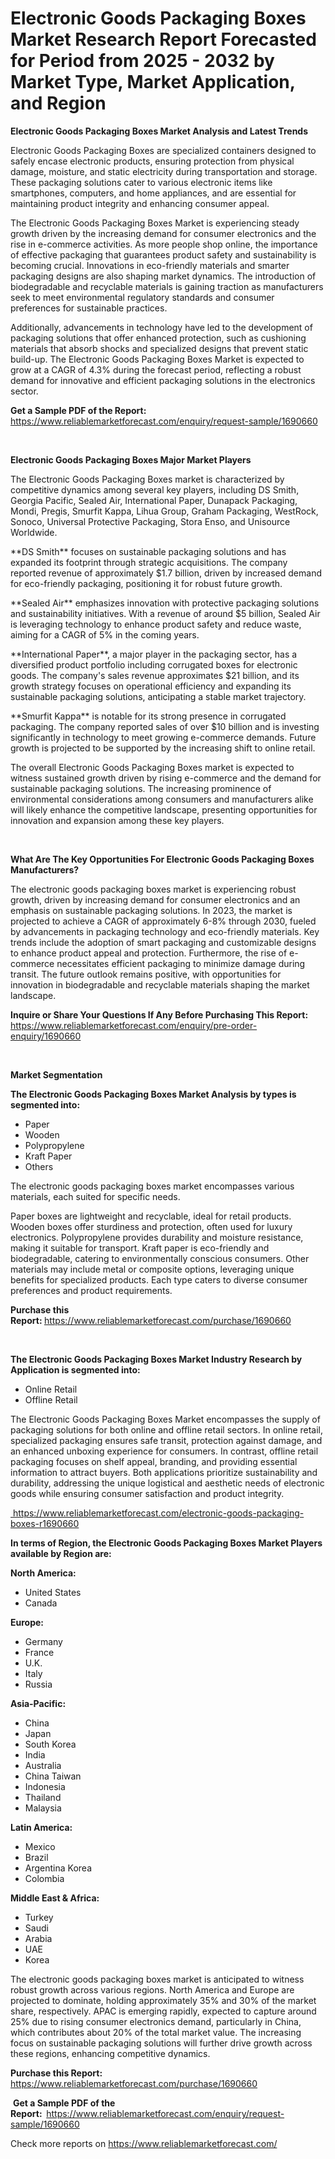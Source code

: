 <p><h1>Electronic Goods Packaging Boxes Market Research Report Forecasted for Period from 2025 -  2032 by Market Type, Market Application, and Region</h1></p><p><strong>Electronic Goods Packaging Boxes Market Analysis and Latest Trends</strong></p>
<p><p>Electronic Goods Packaging Boxes are specialized containers designed to safely encase electronic products, ensuring protection from physical damage, moisture, and static electricity during transportation and storage. These packaging solutions cater to various electronic items like smartphones, computers, and home appliances, and are essential for maintaining product integrity and enhancing consumer appeal.</p><p>The Electronic Goods Packaging Boxes Market is experiencing steady growth driven by the increasing demand for consumer electronics and the rise in e-commerce activities. As more people shop online, the importance of effective packaging that guarantees product safety and sustainability is becoming crucial. Innovations in eco-friendly materials and smarter packaging designs are also shaping market dynamics. The introduction of biodegradable and recyclable materials is gaining traction as manufacturers seek to meet environmental regulatory standards and consumer preferences for sustainable practices.</p><p>Additionally, advancements in technology have led to the development of packaging solutions that offer enhanced protection, such as cushioning materials that absorb shocks and specialized designs that prevent static build-up. The Electronic Goods Packaging Boxes Market is expected to grow at a CAGR of 4.3% during the forecast period, reflecting a robust demand for innovative and efficient packaging solutions in the electronics sector.</p></p>
<p><strong>Get a Sample PDF of the Report:&nbsp;</strong> <a href="https://www.reliablemarketforecast.com/enquiry/request-sample/1690660?utm_campaign=2294&utm_medium=2&utm_source=Github&utm_content=ia&utm_term=26032025&utm_id=electronic-goods-packaging-boxes">https://www.reliablemarketforecast.com/enquiry/request-sample/1690660</a></p>
<p>&nbsp;</p>
<p><strong>Electronic Goods Packaging Boxes Major Market Players</strong></p>
<p><p>The Electronic Goods Packaging Boxes market is characterized by competitive dynamics among several key players, including DS Smith, Georgia Pacific, Sealed Air, International Paper, Dunapack Packaging, Mondi, Pregis, Smurfit Kappa, Lihua Group, Graham Packaging, WestRock, Sonoco, Universal Protective Packaging, Stora Enso, and Unisource Worldwide. </p><p>**DS Smith** focuses on sustainable packaging solutions and has expanded its footprint through strategic acquisitions. The company reported revenue of approximately $1.7 billion, driven by increased demand for eco-friendly packaging, positioning it for robust future growth.</p><p>**Sealed Air** emphasizes innovation with protective packaging solutions and sustainability initiatives. With a revenue of around $5 billion, Sealed Air is leveraging technology to enhance product safety and reduce waste, aiming for a CAGR of 5% in the coming years.</p><p>**International Paper**, a major player in the packaging sector, has a diversified product portfolio including corrugated boxes for electronic goods. The company's sales revenue approximates $21 billion, and its growth strategy focuses on operational efficiency and expanding its sustainable packaging solutions, anticipating a stable market trajectory.</p><p>**Smurfit Kappa** is notable for its strong presence in corrugated packaging. The company reported sales of over $10 billion and is investing significantly in technology to meet growing e-commerce demands. Future growth is projected to be supported by the increasing shift to online retail.</p><p>The overall Electronic Goods Packaging Boxes market is expected to witness sustained growth driven by rising e-commerce and the demand for sustainable packaging solutions. The increasing prominence of environmental considerations among consumers and manufacturers alike will likely enhance the competitive landscape, presenting opportunities for innovation and expansion among these key players.</p></p>
<p>&nbsp;</p>
<p><strong>What Are The Key Opportunities For Electronic Goods Packaging Boxes Manufacturers?</strong></p>
<p><p>The electronic goods packaging boxes market is experiencing robust growth, driven by increasing demand for consumer electronics and an emphasis on sustainable packaging solutions. In 2023, the market is projected to achieve a CAGR of approximately 6-8% through 2030, fueled by advancements in packaging technology and eco-friendly materials. Key trends include the adoption of smart packaging and customizable designs to enhance product appeal and protection. Furthermore, the rise of e-commerce necessitates efficient packaging to minimize damage during transit. The future outlook remains positive, with opportunities for innovation in biodegradable and recyclable materials shaping the market landscape.</p></p>
<p><strong>Inquire or Share Your Questions If Any Before Purchasing This Report:</strong> <a href="https://www.reliablemarketforecast.com/enquiry/pre-order-enquiry/1690660?utm_campaign=2294&utm_medium=2&utm_source=Github&utm_content=ia&utm_term=26032025&utm_id=electronic-goods-packaging-boxes">https://www.reliablemarketforecast.com/enquiry/pre-order-enquiry/1690660</a></p>
<p>&nbsp;</p>
<p><strong>Market Segmentation</strong></p>
<p><strong>The Electronic Goods Packaging Boxes Market Analysis by types is segmented into:</strong></p>
<p><ul><li>Paper</li><li>Wooden</li><li>Polypropylene</li><li>Kraft Paper</li><li>Others</li></ul></p>
<p><p>The electronic goods packaging boxes market encompasses various materials, each suited for specific needs. </p><p>Paper boxes are lightweight and recyclable, ideal for retail products. Wooden boxes offer sturdiness and protection, often used for luxury electronics. Polypropylene provides durability and moisture resistance, making it suitable for transport. Kraft paper is eco-friendly and biodegradable, catering to environmentally conscious consumers. Other materials may include metal or composite options, leveraging unique benefits for specialized products. Each type caters to diverse consumer preferences and product requirements.</p></p>
<p><strong>Purchase this Report:&nbsp;</strong><a href="https://www.reliablemarketforecast.com/purchase/1690660?utm_campaign=2294&utm_medium=2&utm_source=Github&utm_content=ia&utm_term=26032025&utm_id=electronic-goods-packaging-boxes">https://www.reliablemarketforecast.com/purchase/1690660</a></p>
<p>&nbsp;</p>
<p><strong>The Electronic Goods Packaging Boxes Market Industry Research by Application is segmented into:</strong></p>
<p><ul><li>Online Retail</li><li>Offline Retail</li></ul></p>
<p><p>The Electronic Goods Packaging Boxes Market encompasses the supply of packaging solutions for both online and offline retail sectors. In online retail, specialized packaging ensures safe transit, protection against damage, and an enhanced unboxing experience for consumers. In contrast, offline retail packaging focuses on shelf appeal, branding, and providing essential information to attract buyers. Both applications prioritize sustainability and durability, addressing the unique logistical and aesthetic needs of electronic goods while ensuring consumer satisfaction and product integrity.</p></p>
<p><a href="https://www.reliablemarketforecast.com/electronic-goods-packaging-boxes-r1690660?utm_campaign=2294&utm_medium=2&utm_source=Github&utm_content=ia&utm_term=26032025&utm_id=electronic-goods-packaging-boxes">&nbsp;https://www.reliablemarketforecast.com/electronic-goods-packaging-boxes-r1690660</a></p>
<p><strong>In terms of Region, the Electronic Goods Packaging Boxes Market Players available by Region are:</strong></p>
<p>
    <p> <strong> North America: </strong>
        <ul>
            <li>United States</li>
            <li>Canada</li>
        </ul>
        </p> 
    <p> <strong> Europe: </strong>
        <ul>
            <li>Germany</li>
            <li>France</li>
            <li>U.K.</li>
            <li>Italy</li>
            <li>Russia</li>
        </ul>
        </p> 
    <p> <strong> Asia-Pacific: </strong>
        <ul>
            <li>China</li>
            <li>Japan</li>
            <li>South Korea</li>
            <li>India</li>
            <li>Australia</li>
            <li>China Taiwan</li>
            <li>Indonesia</li>
            <li>Thailand</li>
            <li>Malaysia</li>
        </ul>
        </p> 
    <p> <strong> Latin America: </strong>
        <ul>
            <li>Mexico</li>
            <li>Brazil</li>
            <li>Argentina Korea</li>
            <li>Colombia</li>
        </ul>
        </p> 
    <p> <strong> Middle East & Africa: </strong>
        <ul>
            <li>Turkey</li>
            <li>Saudi</li>
            <li>Arabia</li>
            <li>UAE</li>
            <li>Korea</li>
        </ul>
    </p>
    </p>
<p><p>The electronic goods packaging boxes market is anticipated to witness robust growth across various regions. North America and Europe are projected to dominate, holding approximately 35% and 30% of the market share, respectively. APAC is emerging rapidly, expected to capture around 25% due to rising consumer electronics demand, particularly in China, which contributes about 20% of the total market value. The increasing focus on sustainable packaging solutions will further drive growth across these regions, enhancing competitive dynamics.</p></p>
<p><strong>Purchase this Report: </strong><a href="https://www.reliablemarketforecast.com/purchase/1690660?utm_campaign=2294&utm_medium=2&utm_source=Github&utm_content=ia&utm_term=26032025&utm_id=electronic-goods-packaging-boxes">https://www.reliablemarketforecast.com/purchase/1690660</a></p>
<p>&nbsp;<strong>Get a Sample PDF of the Report:&nbsp;&nbsp;</strong><a href="https://www.reliablemarketforecast.com/enquiry/request-sample/1690660?utm_campaign=2294&utm_medium=2&utm_source=Github&utm_content=ia&utm_term=26032025&utm_id=electronic-goods-packaging-boxes">https://www.reliablemarketforecast.com/enquiry/request-sample/1690660</a></p>
<p><strong></strong></p>
<p>Check more reports on <a href="https://www.reliablemarketforecast.com/?utm_campaign=2294&utm_medium=2&utm_source=Github&utm_content=ia&utm_term=26032025&utm_id=electronic-goods-packaging-boxes">https://www.reliablemarketforecast.com/</a></p>
